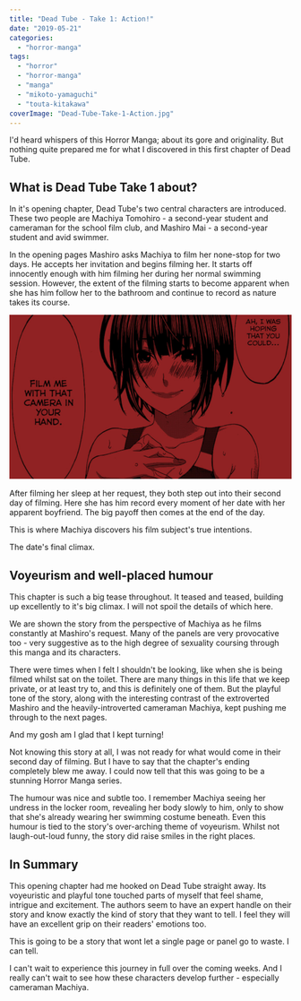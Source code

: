 ```yaml
---
title: "Dead Tube - Take 1: Action!"
date: "2019-05-21"
categories: 
  - "horror-manga"
tags: 
  - "horror"
  - "horror-manga"
  - "manga"
  - "mikoto-yamaguchi"
  - "touta-kitakawa"
coverImage: "Dead-Tube-Take-1-Action.jpg"
---
```


I'd heard whispers of this Horror Manga; about its gore and originality. But nothing quite prepared me for what I discovered in this first chapter of Dead Tube.

## What is Dead Tube Take 1 about?

In it's opening chapter, Dead Tube's two central characters are introduced. These two people are Machiya Tomohiro - a second-year student and cameraman for the school film club, and Mashiro Mai - a second-year student and avid swimmer.

In the opening pages Mashiro asks Machiya to film her none-stop for two days. He accepts her invitation and begins filming her. It starts off innocently enough with him filming her during her normal swimming session. However, the extent of the filming starts to become apparent when she has him follow her to the bathroom and continue to record as nature takes its course.

[![](images/Dead-Tube-Take-1-Action.jpg)](https://davidpeach.co.uk/wp-content/uploads/2023/04/Dead-Tube-Take-1-Action.jpg)

After filming her sleep at her request, they both step out into their second day of filming. Here she has him record every moment of her date with her apparent boyfriend. The big payoff then comes at the end of the day.

This is where Machiya discovers his film subject's true intentions.

The date's final climax.

## Voyeurism and well-placed humour

This chapter is such a big tease throughout. It teased and teased, building up excellently to it's big climax. I will not spoil the details of which here.

We are shown the story from the perspective of Machiya as he films constantly at Mashiro's request. Many of the panels are very provocative too - very suggestive as to the high degree of sexuality coursing through this manga and its characters.

There were times when I felt I shouldn't be looking, like when she is being filmed whilst sat on the toilet. There are many things in this life that we keep private, or at least try to, and this is definitely one of them. But the playful tone of the story, along with the interesting contrast of the extroverted Mashiro and the heavily-introverted cameraman Machiya, kept pushing me through to the next pages.

And my gosh am I glad that I kept turning!

Not knowing this story at all, I was not ready for what would come in their second day of filming. But I have to say that the chapter's ending completely blew me away. I could now tell that this was going to be a stunning Horror Manga series.

The humour was nice and subtle too. I remember Machiya seeing her undress in the locker room, revealing her body slowly to him, only to show that she's already wearing her swimming costume beneath. Even this humour is tied to the story's over-arching theme of voyeurism. Whilst not laugh-out-loud funny, the story did raise smiles in the right places.

## In Summary

This opening chapter had me hooked on Dead Tube straight away. Its voyeuristic and playful tone touched parts of myself that feel shame, intrigue and excitement. The authors seem to have an expert handle on their story and know exactly the kind of story that they want to tell. I feel they will have an excellent grip on their readers' emotions too.

This is going to be a story that wont let a single page or panel go to waste. I can tell.

I can't wait to experience this journey in full over the coming weeks. And I really can't wait to see how these characters develop further - especially cameraman Machiya.
